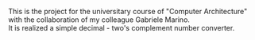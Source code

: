 This is the project for the universitary course of "Computer Architecture" with the collaboration of my colleague Gabriele Marino.  
It is realized a simple decimal - two's complement number converter. 
